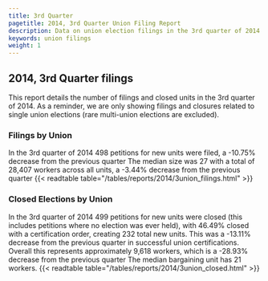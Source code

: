 ```yaml
---
title: 3rd Quarter
pagetitle: 2014, 3rd Quarter Union Filing Report
description: Data on union election filings in the 3rd quarter of 2014
keywords: union filings
weight: 1
---
```


## 2014, 3rd Quarter filings

This report details the number of filings and closed units in the 3rd quarter of 2014. As a reminder, we are only showing filings and closures related to single union elections (rare multi-union elections are excluded).

### Filings by Union
In the 3rd quarter of 2014 498 petitions for new units were filed, a -10.75% decrease from the previous quarter The median size was 27 with a total of 28,407 workers across all units, a -3.44% decrease from the previous quarter
{{< readtable table="/tables/reports/2014/3union_filings.html" >}}

### Closed Elections by Union
In the 3rd quarter of 2014 499 petitions for new units were closed (this includes petitions where no election was ever held), with 46.49% closed with a certification order, creating 232 total new units. This was a -13.11% decrease from the previous quarter in successful union certifications. Overall this represents approximately 9,618 workers, which is a -28.93% decrease from the previous quarter The median bargaining unit has 21 workers.
{{< readtable table="/tables/reports/2014/3union_closed.html" >}}

